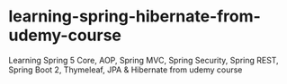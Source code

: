 # learning-spring-hibernate-from-udemy-course
Learning Spring 5 Core, AOP, Spring MVC, Spring Security, Spring REST, Spring Boot 2, Thymeleaf, JPA &amp; Hibernate from udemy course
